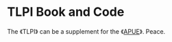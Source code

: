 # TLPI Book and Code
The 《TLPI》 can be a supplement for the 《[APUE](https://github.com/iqer/apue)》.
Peace.